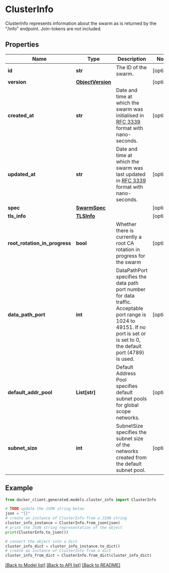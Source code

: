 # ClusterInfo

ClusterInfo represents information about the swarm as is returned by the \"/info\" endpoint. Join-tokens are not included. 

## Properties

Name | Type | Description | Notes
------------ | ------------- | ------------- | -------------
**id** | **str** | The ID of the swarm. | [optional] 
**version** | [**ObjectVersion**](ObjectVersion.md) |  | [optional] 
**created_at** | **str** | Date and time at which the swarm was initialised in [RFC 3339](https://www.ietf.org/rfc/rfc3339.txt) format with nano-seconds.  | [optional] 
**updated_at** | **str** | Date and time at which the swarm was last updated in [RFC 3339](https://www.ietf.org/rfc/rfc3339.txt) format with nano-seconds.  | [optional] 
**spec** | [**SwarmSpec**](SwarmSpec.md) |  | [optional] 
**tls_info** | [**TLSInfo**](TLSInfo.md) |  | [optional] 
**root_rotation_in_progress** | **bool** | Whether there is currently a root CA rotation in progress for the swarm  | [optional] 
**data_path_port** | **int** | DataPathPort specifies the data path port number for data traffic. Acceptable port range is 1024 to 49151. If no port is set or is set to 0, the default port (4789) is used.  | [optional] 
**default_addr_pool** | **List[str]** | Default Address Pool specifies default subnet pools for global scope networks.  | [optional] 
**subnet_size** | **int** | SubnetSize specifies the subnet size of the networks created from the default subnet pool.  | [optional] 

## Example

```python
from docker_client.generated.models.cluster_info import ClusterInfo

# TODO update the JSON string below
json = "{}"
# create an instance of ClusterInfo from a JSON string
cluster_info_instance = ClusterInfo.from_json(json)
# print the JSON string representation of the object
print(ClusterInfo.to_json())

# convert the object into a dict
cluster_info_dict = cluster_info_instance.to_dict()
# create an instance of ClusterInfo from a dict
cluster_info_from_dict = ClusterInfo.from_dict(cluster_info_dict)
```
[[Back to Model list]](../README.md#documentation-for-models) [[Back to API list]](../README.md#documentation-for-api-endpoints) [[Back to README]](../README.md)


